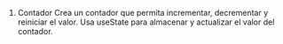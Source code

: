 1. Contador
Crea un contador que permita incrementar, decrementar y reiniciar el valor. Usa useState para almacenar y actualizar el valor del contador.